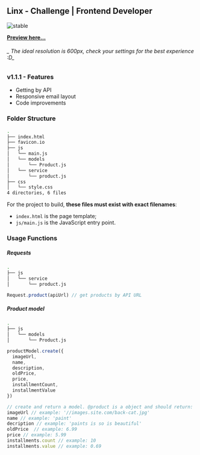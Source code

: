 ## Linx - Challenge | Frontend Developer
 ![stable](https://img.shields.io/badge/stable-v1.1.1-blue?labelColor=black&style=flat)  
 
**[Preview here...](https://alessondejesus.github.io/linx-test-email-template-dsn/")**
###### _  The ideal resolution is 600px,  check your settings for the best experience :D_

### v1.1.1 - Features

- Getting by API
- Responsive email layout
- Code improvements

### Folder Structure
  ```sh
.
├── index.html
├── favicon.io
├── js
│   └── main.js
│   └── models
│   	└── Product.js
│   └── service
│   	└── product.js
├── css
│   └── style.css
4 directories, 6 files
```
For the project to build,  **these files must exist with exact filenames**:

-   `index.html`  is the page template;
-   `js/main.js`  is the JavaScript entry point.

### Usage Functions
##### Requests
 ```sh
.
├── js
│   └── service
│   	└── product.js
```

```javascript
Request.product(apiUrl) // get products by API URL
 ```
 ##### Product model
 ```sh
.
├── js
│   └── models
│   	└── Product.js

```

```javascript
productModel.create({
  imageUrl,
  name,
  description,
  oldPrice,
  price,
  installmentCount,
  installmentValue
}) 

// create and return a model. @product is a object and should return:
imageUrl // example: '//images.site.com/back-cat.jpg'
name // example: 'paint'
decription // example: 'paints is so is beautiful'
oldPrice  // example: 6.99
price // example: 5.99
installments.count // example: 10
installments.value // example: 0.69
 ```

